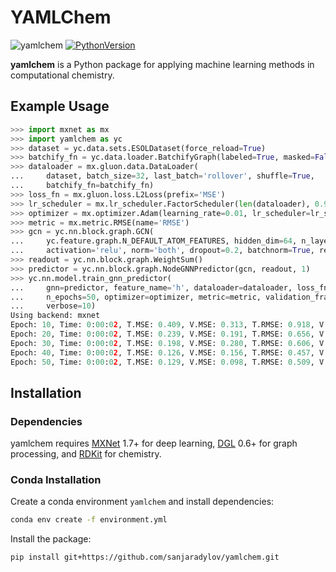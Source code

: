 # YAMLChem
![yamlchem](https://github.com/sanjaradylov/yamlchem/actions/workflows/package.yml/badge.svg)
[![PythonVersion](https://img.shields.io/badge/python-3.8-blue)](https://www.python.org/downloads/release/python-388/)

**yamlchem** is a Python package for applying machine learning methods in
computational chemistry.

## Example Usage

```python
>>> import mxnet as mx
>>> import yamlchem as yc
>>> dataset = yc.data.sets.ESOLDataset(force_reload=True)
>>> batchify_fn = yc.data.loader.BatchifyGraph(labeled=True, masked=False)
>>> dataloader = mx.gluon.data.DataLoader(
...     dataset, batch_size=32, last_batch='rollover', shuffle=True,
...     batchify_fn=batchify_fn)
>>> loss_fn = mx.gluon.loss.L2Loss(prefix='MSE')
>>> lr_scheduler = mx.lr_scheduler.FactorScheduler(len(dataloader), 0.9, 0.01)
>>> optimizer = mx.optimizer.Adam(learning_rate=0.01, lr_scheduler=lr_scheduler)
>>> metric = mx.metric.RMSE(name='RMSE')
>>> gcn = yc.nn.block.graph.GCN(
...     yc.feature.graph.N_DEFAULT_ATOM_FEATURES, hidden_dim=64, n_layers=2,
...     activation='relu', norm='both', dropout=0.2, batchnorm=True, residual=True)
>>> readout = yc.nn.block.graph.WeightSum()
>>> predictor = yc.nn.block.graph.NodeGNNPredictor(gcn, readout, 1)
>>> yc.nn.model.train_gnn_predictor(
...     gnn=predictor, feature_name='h', dataloader=dataloader, loss_fn=loss_fn,
...     n_epochs=50, optimizer=optimizer, metric=metric, validation_fraction=0.2,
...     verbose=10)
Using backend: mxnet
Epoch: 10, Time: 0:00:02, T.MSE: 0.409, V.MSE: 0.313, T.RMSE: 0.918, V.RMSE: 0.706
Epoch: 20, Time: 0:00:02, T.MSE: 0.239, V.MSE: 0.191, T.RMSE: 0.656, V.RMSE: 0.627
Epoch: 30, Time: 0:00:02, T.MSE: 0.198, V.MSE: 0.280, T.RMSE: 0.606, V.RMSE: 0.732
Epoch: 40, Time: 0:00:02, T.MSE: 0.126, V.MSE: 0.156, T.RMSE: 0.457, V.RMSE: 0.627
Epoch: 50, Time: 0:00:02, T.MSE: 0.129, V.MSE: 0.098, T.RMSE: 0.509, V.RMSE: 0.406
```

## Installation

### Dependencies

yamlchem requires [MXNet](mxnet.apache.org) 1.7+ for deep learning,
[DGL](dgl.ai) 0.6+ for graph processing, and [RDKit](rdkit.org) for chemistry.

### Conda Installation

Create a conda environment `yamlchem` and install dependencies:
```bash
conda env create -f environment.yml
```
Install the package:
```bash
pip install git+https://github.com/sanjaradylov/yamlchem.git
```